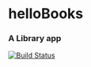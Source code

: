 # helloBooks

### A Library app

[![Build Status](https://travis-ci.org/segunolalive/helloBooks.svg?branch=master)](https://travis-ci.org/segunolalive/helloBooks)